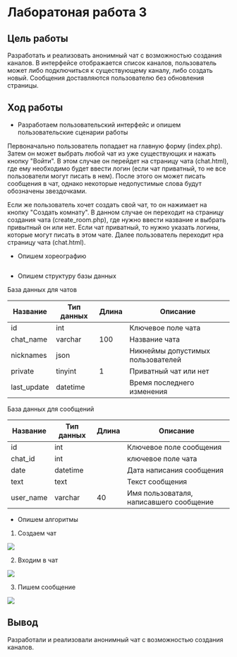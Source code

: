 # Лаборатоная работа 3
## Цель работы
Разработать и реализовать анонимный чат с возможностью создания каналов. В интерфейсе отображается список каналов, пользователь может либо подключиться к существующему каналу, либо создать новый. Сообщения доставляются пользователю без обновления страницы.
## Ход работы
- Разработаем пользовательский интерфейс и опишем пользовательские сценарии работы



Первоначально пользователь попадает на главную форму (index.php). Затем он может выбрать любой чат из уже существующих и нажать кнопку "Войти". В этом случае он перейдет на страницу чата (chat.html), где ему необходимо будет ввести логин (если чат приватный, то не все пользователи могут писать в нем). После этого он может писать сообщения в чат, однако некоторые недопустимые слова будут обозначены звездочками.

Если же пользователь хочет создать свой чат, то он нажимает на кнопку "Создать комнату". В данном случае он переходит на страницу создания чата (create_room.php), где нужно ввести название и выбрать привытный он или нет. Если чат приватный, то нужно указать логины, которые могут писать в этом чате. Далее пользователь переходит нра страницу чата (chat.html).

- Опишем хореографию

![]()

- Опишем структуру базы данных

База данных для чатов

| Название   | Тип данных | Длина | Описание                                          |
|------------|------------|-------|---------------------------------------------------|
| id         | int        |       | Ключевое поле чата                                |
| chat_name  | varchar    | 100   | Название чата                                     |
| nicknames  | json       |       | Никнеймы допустимых пользователей                 |
| private    | tinyint    | 1     | Приватный чат или нет                             |
| last_update| datetime   |       | Время последнего изменения                        |

База данных для сообщений

| Название   | Тип данных | Длина | Описание                                          |
|------------|------------|-------|---------------------------------------------------|
| id         | int        |       | Ключевое поле сообщения                           |
| chat_id    | int        |       | ключевое поле чата                                |
| date       | datetime   |       | Дата написания сообщения                          |
| text       | text       |       | Текст сообщения                                   |
| user_name  | varchar    | 40    | Имя пользоваталя, написавшего сообщение           |

- Опишем алгоритмы 

1. Создаем чат
 
 ![](https://github.com/AlDmitrieva/lab_3_chat/blob/main/%D0%A1%D0%BE%D0%B7%D0%B4%D0%B0%D0%BD%D0%B8%D0%B5.png)
  
  2. Входим в чат
  
  ![](https://github.com/AlDmitrieva/lab_3_chat/blob/main/%D0%92%D1%85%D0%BE%D0%B4.png)
  
  3. Пишем сообщение
  
  ![](https://github.com/AlDmitrieva/lab_3_chat/blob/main/%D0%A1%D0%BE%D0%BE%D0%B1%D1%89%D0%B5%D0%BD%D0%B8%D0%B5.png)

## Вывод
Разработали и реализовали анонимный чат с возможностью создания каналов. 
